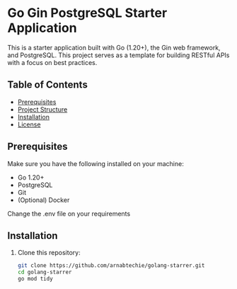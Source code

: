 # Go Gin PostgreSQL Starter Application

This is a starter application built with Go (1.20+), the Gin web framework, and PostgreSQL. This project serves as a template for building RESTful APIs with a focus on best practices.

## Table of Contents

- [Prerequisites](#prerequisites)
- [Project Structure](#project-structure)
- [Installation](#installation)
- [License](#license)

## Prerequisites

Make sure you have the following installed on your machine:

- Go 1.20+
- PostgreSQL
- Git
- (Optional) Docker

Change the .env file on your requirements


## Installation

1. Clone this repository:
   ```bash
   git clone https://github.com/arnabtechie/golang-starrer.git
   cd golang-starrer
   go mod tidy